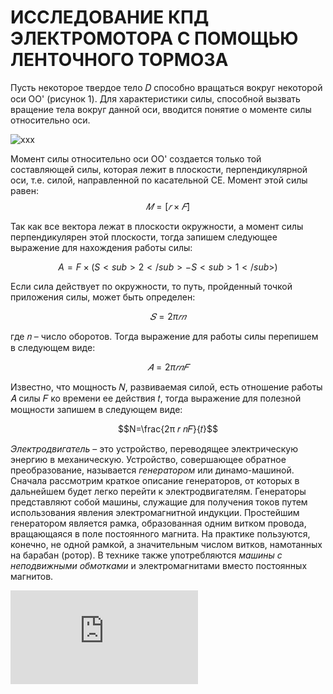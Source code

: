 # ИССЛЕДОВАНИЕ КПД ЭЛЕКТРОМОТОРА С ПОМОЩЬЮ ЛЕНТОЧНОГО ТОРМОЗА

Пусть некоторое твердое тело 𝐷 способно вращаться вокруг некоторой оси OO' (рисунок 1). 
Для характеристики силы, способной вызвать вращение тела вокруг данной оси, вводится понятие о моменте силы относительно оси.

![xxx](https://github.com/Af2024laba/Lections-mechanics/blob/main/%D0%9C%D0%95%D0%A5%D0%90%D0%9D%D0%98%D0%9A%D0%90/%D0%B2%D1%80%D0%B0%D1%89.png)

Момент силы относительно оси OO' создается только той составляющей силы, которая лежит в плоскости, перпендикулярной оси, т.е. силой, направленной по касательной CE. Момент этой силы равен: 
$$𝑀 = [𝑟 × 𝐹 ]$$

Так как все вектора лежат в плоскости окружности, а момент силы перпендикулярен этой плоскости, тогда запишем следующее выражение для нахождения работы силы:

$$A=F×(S<sub>2</sub>-S<sub>1</sub>)$$

Если сила действует по окружности, то путь, пройденный точкой приложения силы, может быть определен:

$$𝑆=2π 𝑟 𝑛$$

где 𝑛 – число оборотов. Тогда выражение для работы силы перепишем в следующем виде:

$$𝐴=2π 𝑟 𝑛 𝐹$$

Известно, что мощность 𝑁, развиваемая силой, есть отношение работы 𝐴 силы 𝐹 ко времени ее действия 𝑡, тогда выражение для полезной мощности запишем в следующем виде:

$$N=\frac{2π 𝑟 𝑛𝐹}{𝑡}$$

*Электродвигатель* – это устройство, переводящее электрическую энергию в механическую. Устройство, совершающее обратное преобразование, называется *генератором* или динамо-машиной. Сначала рассмотрим краткое описание генераторов, от которых в дальнейшем будет легко перейти к электродвигателям. Генераторы представляют собой машины, служащие для получения токов путем использования явления электромагнитной индукции. Простейшим генератором является рамка, образованная одним витком провода, вращающаяся в поле постоянного магнита. На практике пользуются, конечно, не одной рамкой, а значительным числом витков, намотанных на барабан (ротор). В технике также употребляются *машины с неподвижными обмотками* и электромагнитами вместо постоянных магнитов.

![bb](https://github.com/Af2024laba/Lections-mechanics/blob/main/%D0%9C%D0%95%D0%A5%D0%90%D0%9D%D0%98%D0%9A%D0%90/%D0%B3%D0%B5%D0%BD%D0%B5%D1%80.md)








